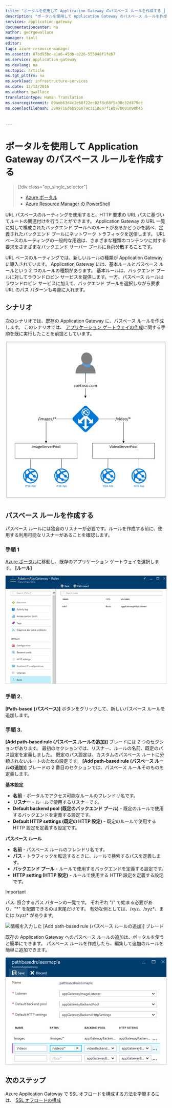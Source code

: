 ```yaml
---
title: "ポータルを使用して Application Gateway のパスベース ルールを作成する | Microsoft Docs"
description: "ポータルを使用して Application Gateway のパスベース ルールを作成する方法を説明します"
services: application-gateway
documentationcenter: na
author: georgewallace
manager: timlt
editor: 
tags: azure-resource-manager
ms.assetid: 87bd93bc-e1a6-45db-a226-555948f1feb7
ms.service: application-gateway
ms.devlang: na
ms.topic: article
ms.tgt_pltfrm: na
ms.workload: infrastructure-services
ms.date: 12/13/2016
ms.author: gwallace
translationtype: Human Translation
ms.sourcegitcommit: 09aeb63d4c2e68f22ec02f8c08f5a30c32d879dc
ms.openlocfilehash: 2889716d6b5b6079c311d6a7f1eb97b001098b45


---
```

# <a name="create-a-path-based-rule-for-an-application-gateway-by-using-the-portal"></a>ポータルを使用して Application Gateway のパスベース ルールを作成する

> [!div class="op_single_selector"]
> * [Azure ポータル](application-gateway-create-url-route-portal.md)
> * [Azure Resource Manager の PowerShell](application-gateway-create-url-route-arm-ps.md)

URL パスベースのルーティングを使用すると、HTTP 要求の URL パスに基づいてルートの関連付けを行うことができます。 Application Gateway の URL 一覧に対して構成されたバックエンド プールへのルートがあるかどうかを調べ、定義されたバックエンド プールにネットワーク トラフィックを送信します。 URL ベースのルーティングの一般的な用途は、さまざまな種類のコンテンツに対する要求をさまざまなバックエンド サーバー プールに負荷分散することです。

URL ベースのルーティングでは、新しいルールの種類が Application Gateway に導入されています。 Application Gateway には、基本ルールとパスベース ルールという 2 つのルールの種類があります。 基本ルールは、バックエンド プールに対してラウンドロビン サービスを提供します。一方、パスベース ルールはラウンドロビン サービスに加えて、バックエンド プールを選択しながら要求 URL のパス パターンも考慮に入れます。

## <a name="scenario"></a>シナリオ

次のシナリオでは、既存の Application Gateway に、パスベース ルールを作成します。
このシナリオでは、 [アプリケーション ゲートウェイの作成](application-gateway-create-gateway-portal.md)に関する手順を既に実行したことを前提としています。

![url ルート][scenario]

## <a name="a-namecreateruleacreate-the-path-based-rule"></a><a name="createrule"></a>パスベース ルールを作成する

パスベース ルールには独自のリスナーが必要です。ルールを作成する前に、使用する利用可能なリスナーがあることを確認します。

### <a name="step-1"></a>手順 1

[Azure ポータル](http://portal.azure.com)に移動し、既存のアプリケーション ゲートウェイを選択します。 **[ルール]**

![Application Gateway の概要][1]

### <a name="step-2"></a>手順 2.

**[Path-based (パスベース)]** ボタンをクリックして、新しいパスベース ルールを追加します。

### <a name="step-3"></a>手順 3.

**[Add path-based rule (パスベース ルールの追加)]** ブレードには 2 つのセクションがあります。 最初のセクションでは、リスナー、ルールの名前、既定のパス設定を定義しました。 既定のパス設定は、カスタムのパスベース ルートに分類されないルートのための設定です。 **[Add path-based rule (パスベース ルールの追加)]** ブレードの 2 番目のセクションでは、パスベース ルールそのものを定義します。

**基本設定**

* **名前** - ポータルでアクセス可能なルールのフレンドリ名です。
* **リスナー** - ルールで使用するリスナーです。
* **Default backend pool (既定のバックエンド プール)** - 既定のルールで使用するバックエンドを定義する設定です。
* **Default HTTP settings (既定の HTTP 設定)** - 既定のルールで使用する HTTP 設定を定義する設定です。

**パスベース ルール**

* **名前** - パスベース ルールのフレンドリ名です。
* **パス** - トラフィックを転送するときに、ルールで検索するパスを定義します。
* **バックエンド プール** - ルールで使用するバックエンドを定義する設定です。
* **HTTP setting (HTTP 設定)** - ルールで使用する HTTP 設定を定義する設定です。

> [!IMPORTANT]
> パス: 照合するパス パターンの一覧です。 それぞれ "/" で始まる必要があり、"\*" を配置できるのは末尾だけです。 有効な例としては、/xyz、/xyz*、または /xyz/* があります。  

![情報を入力した [Add path-based rule (パスベース ルールの追加)] ブレード][2]

既存の Application Gateway へのパスベース ルールの追加は、ポータルを使うと簡単にできます。 パスベース ルールを作成したら、編集して追加のルールを簡単に追加できます。 

![追加のパスベース ルールの追加][3]

## <a name="next-steps"></a>次のステップ

Azure Application Gateway で SSL オフロードを構成する方法を学習するには、 [SSL オフロードの構成](application-gateway-ssl-portal.md)

[1]: ./media/application-gateway-create-url-route-portal/figure1.png
[2]: ./media/application-gateway-create-url-route-portal/figure2.png
[3]: ./media/application-gateway-create-url-route-portal/figure3.png
[scenario]: ./media/application-gateway-create-url-route-portal/scenario.png



<!--HONumber=Dec16_HO3-->


